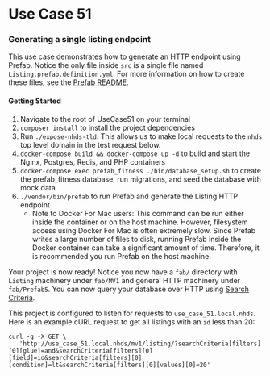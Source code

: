 # Use Case 51
### Generating a single listing endpoint

This use case demonstrates how to generate an HTTP endpoint using Prefab. Notice the only file inside `src` is a single file named `Listing.prefab.definition.yml`. For more information on how to create these files, see the [Prefab README](https://github.com/neighborhoods/Prefab/blob/5.x/README.md).

#### Getting Started
1. Navigate to the root of UseCase51 on your terminal
1. `composer install` to install the project dependencies
1. Run `./expose-nhds-tld`. This allows us to make local requests to the `nhds` top level domain in the test request below.
1. `docker-compose build && docker-compose up -d` to build and start the Nginx, Postgres, Redis, and PHP containers
1. `docker-compose exec prefab_fitness ./bin/database_setup.sh` to create the prefab_fitness database, run migrations, and seed the database with mock data
1. `./vendor/bin/prefab` to run Prefab and generate the Listing HTTP endpoint
    - Note to Docker For Mac users: This command can be run either inside the container or on the host machine. However, filesystem access using Docker For Mac is often extremely slow. Since Prefab writes a large number of files to disk, running Prefab inside the Docker container can take a significant amount of time. Therefore, it is recommended you run Prefab on the host machine.

Your project is now ready! Notice you now have a `fab/` directory with `Listing` machinery under `fab/MV1` and general HTTP machinery under `fab/Prefab5`. You can now query your database over HTTP using 
[Search Criteria](https://github.com/neighborhoods/Prefab/blob/5.x/README.md#search-criteria). 

This project is configured to listen for requests to `use_case_51.local.nhds`. Here is an example cURL request to get all listings with an `id` less than 20:

```
curl -g -X GET \
   'http://use_case_51.local.nhds/mv1/listing/?searchCriteria[filters][0][glue]=and&searchCriteria[filters][0][field]=id&searchCriteria[filters][0][condition]=lt&searchCriteria[filters][0][values][0]=20'
```
